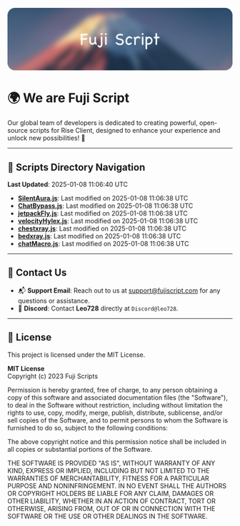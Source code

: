 ![Banner](.github/b.webp)

# 🌍 **We are Fuji Script**

Our global team of developers is dedicated to creating powerful, open-source scripts for Rise Client, designed to enhance your experience and unlock new possibilities! 🌟

---
<!-- SCRIPTS_NAVIGATION_START -->
## 📂 **Scripts Directory Navigation**

**Last Updated**: 2025-01-08 11:06:40 UTC

- **[SilentAura.js](scripts/SilentAura.js)**: Last modified on 2025-01-08 11:06:38 UTC
- **[ChatBypass.js](scripts/ChatBypass.js)**: Last modified on 2025-01-08 11:06:38 UTC
- **[jetpackFly.js](scripts/jetpackFly.js)**: Last modified on 2025-01-08 11:06:38 UTC
- **[velocityHylex.js](scripts/velocityHylex.js)**: Last modified on 2025-01-08 11:06:38 UTC
- **[chestxray.js](scripts/chestxray.js)**: Last modified on 2025-01-08 11:06:38 UTC
- **[bedxray.js](scripts/bedxray.js)**: Last modified on 2025-01-08 11:06:38 UTC
- **[chatMacro.js](scripts/chatMacro.js)**: Last modified on 2025-01-08 11:06:38 UTC

<!-- SCRIPTS_NAVIGATION_END -->

---

## 💬 **Contact Us**  
- 📬 **Support Email**: Reach out to us at [support@fujiscript.com](mailto:support@fujiscript.com) for any questions or assistance.  
- 💬 **Discord**: Contact **Leo728** directly at `Discord@leo728`.

---

## 📜 **License**

This project is licensed under the MIT License.  

**MIT License**  
Copyright (c) 2023 Fuji Scripts  

Permission is hereby granted, free of charge, to any person obtaining a copy of this software and associated documentation files (the "Software"), to deal in the Software without restriction, including without limitation the rights to use, copy, modify, merge, publish, distribute, sublicense, and/or sell copies of the Software, and to permit persons to whom the Software is furnished to do so, subject to the following conditions:  

The above copyright notice and this permission notice shall be included in all copies or substantial portions of the Software.  

THE SOFTWARE IS PROVIDED "AS IS", WITHOUT WARRANTY OF ANY KIND, EXPRESS OR IMPLIED, INCLUDING BUT NOT LIMITED TO THE WARRANTIES OF MERCHANTABILITY, FITNESS FOR A PARTICULAR PURPOSE AND NONINFRINGEMENT. IN NO EVENT SHALL THE AUTHORS OR COPYRIGHT HOLDERS BE LIABLE FOR ANY CLAIM, DAMAGES OR OTHER LIABILITY, WHETHER IN AN ACTION OF CONTRACT, TORT OR OTHERWISE, ARISING FROM, OUT OF OR IN CONNECTION WITH THE SOFTWARE OR THE USE OR OTHER DEALINGS IN THE SOFTWARE.  
